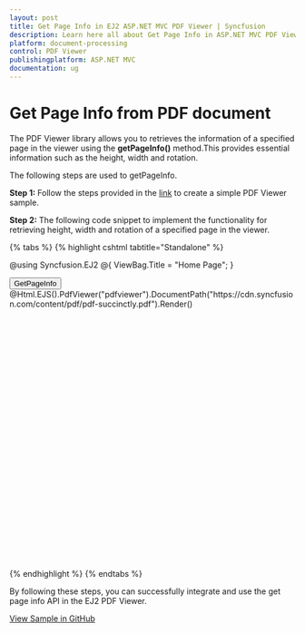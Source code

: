 ```yaml
---
layout: post
title: Get Page Info in EJ2 ASP.NET MVC PDF Viewer | Syncfusion
description: Learn here all about Get Page Info in ASP.NET MVC PDF Viewer component of Syncfusion Essential JS 2 and more.
platform: document-processing
control: PDF Viewer
publishingplatform: ASP.NET MVC
documentation: ug
---
```


# Get Page Info from PDF document

The PDF Viewer library allows you to retrieves the information of a specified page in the viewer using the **getPageInfo()** method.This provides essential information such as the height, width and rotation.

The following steps are used to getPageInfo.

**Step 1:** Follow the steps provided in the [link](https://help.syncfusion.com/document-processing/pdf/pdf-viewer/asp-net-mvc/getting-started/) to create a simple PDF Viewer sample.

**Step 2:** The following code snippet to implement the functionality for retrieving height, width and rotation of a specified page in the viewer.

{% tabs %}
{% highlight cshtml tabtitle="Standalone" %}

@using Syncfusion.EJ2
@{
    ViewBag.Title = "Home Page";
}

<div>
    <div style="height:500px;width:100%;">
        <!-- Button to trigger Page Info retrieval -->
        <button id="getPageInfo">GetPageInfo</button>
        <!-- Render PDF Viewer -->
        @Html.EJS().PdfViewer("pdfviewer").DocumentPath("https://cdn.syncfusion.com/content/pdf/pdf-succinctly.pdf").Render()
    </div>
</div>

<!-- Ensure necessary Syncfusion scripts and styles are included -->
<script src="https://cdn.syncfusion.com/ej2/27.2.4/dist/ej2.min.js"></script>
<script type="text/javascript">
    window.onload = function () {
        var viewer = document.getElementById('pdfviewer').ej2_instances[0];
        // Add event listener for retrieving page information
        document.getElementById('getPageInfo').addEventListener('click', function () {
            retrievePageInfo();
        });
        function retrievePageInfo() {
            if (viewer) {
                // Set the page index for which info is required
                const pageIndex = 0;
                // To Retrieve and log the page information
                console.log(viewer.getPageInfo(pageIndex));
                // To Log the specific page information details to the console
                var pageInfo = viewer.getPageInfo(pageIndex);
                if (pageInfo) {
                    console.log(`Page Info for Page Index ${pageIndex}:`);
                    console.log(`Height: ${pageInfo.height}`);
                    console.log(`Width: ${pageInfo.width}`);
                    console.log(`Rotation: ${pageInfo.rotation}`);
                }
            }
        }
    };
</script>

{% endhighlight %}
{% endtabs %}

By following these steps, you can successfully integrate and use the get page info API in the EJ2 PDF Viewer.

[View Sample in GitHub](https://github.com/SyncfusionExamples/mvc-pdf-viewer-examples/tree/master/How%20to)